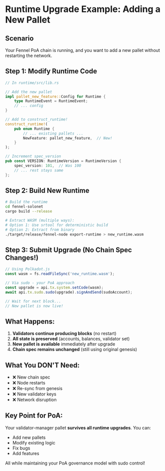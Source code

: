 # Runtime Upgrade Example: Adding a New Pallet

## Scenario
Your Fennel PoA chain is running, and you want to add a new pallet without restarting the network.

## Step 1: Modify Runtime Code

```rust
// In runtime/src/lib.rs

// Add the new pallet
impl pallet_new_feature::Config for Runtime {
    type RuntimeEvent = RuntimeEvent;
    // ... config
}

// Add to construct_runtime!
construct_runtime!(
    pub enum Runtime {
        // ... existing pallets ...
        NewFeature: pallet_new_feature,  // New!
    }
);

// Increment spec_version
pub const VERSION: RuntimeVersion = RuntimeVersion {
    spec_version: 101,  // Was 100
    // ... rest stays same
};
```

## Step 2: Build New Runtime

```bash
# Build the runtime
cd fennel-solonet
cargo build --release

# Extract WASM (multiple ways):
# Option 1: Use srtool for deterministic build
# Option 2: Extract from binary
./target/release/fennel-node export-runtime > new_runtime.wasm
```

## Step 3: Submit Upgrade (No Chain Spec Changes!)

```javascript
// Using Polkadot.js
const wasm = fs.readFileSync('new_runtime.wasm');

// Via sudo - your PoA approach
const upgrade = api.tx.system.setCode(wasm);
await api.tx.sudo.sudo(upgrade).signAndSend(sudoAccount);

// Wait for next block...
// New pallet is now live!
```

## What Happens:
1. **Validators continue producing blocks** (no restart)
2. **All state is preserved** (accounts, balances, validator set)
3. **New pallet is available** immediately after upgrade
4. **Chain spec remains unchanged** (still using original genesis)

## What You DON'T Need:
- ❌ New chain spec
- ❌ Node restarts
- ❌ Re-sync from genesis
- ❌ New validator keys
- ❌ Network disruption

## Key Point for PoA:
Your validator-manager pallet **survives all runtime upgrades**. You can:
- Add new pallets
- Modify existing logic
- Fix bugs
- Add features

All while maintaining your PoA governance model with sudo control! 